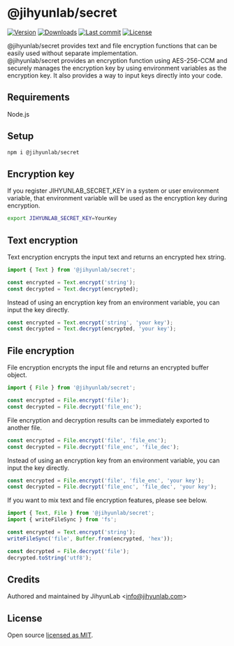 # @jihyunlab/secret

[![Version](https://img.shields.io/npm/v/@jihyunlab/secret.svg?style=flat-square)](https://www.npmjs.com/package/@jihyunlab/secret?activeTab=versions) [![Downloads](https://img.shields.io/npm/dt/@jihyunlab/secret.svg?style=flat-square)](https://www.npmjs.com/package/@jihyunlab/secret) [![Last commit](https://img.shields.io/github/last-commit/jihyunlab/secret.svg?style=flat-square)](https://github.com/jihyunlab/secret/graphs/commit-activity) [![License](https://img.shields.io/github/license/jihyunlab/secret.svg?style=flat-square)](https://github.com/jihyunlab/secret/blob/master/LICENSE)

@jihyunlab/secret provides text and file encryption functions that can be easily used without separate implementation.\
@jihyunlab/secret provides an encryption function using AES-256-CCM and securely manages the encryption key by using environment variables as the encryption key.
It also provides a way to input keys directly into your code.

## Requirements

Node.js

## Setup

```bash
npm i @jihyunlab/secret
```

## Encryption key

If you register JIHYUNLAB_SECRET_KEY in a system or user environment variable, that environment variable will be used as the encryption key during encryption.

```bash
export JIHYUNLAB_SECRET_KEY=YourKey
```

## Text encryption

Text encryption encrypts the input text and returns an encrypted hex string.

```javascript
import { Text } from '@jihyunlab/secret';

const encrypted = Text.encrypt('string');
const decrypted = Text.decrypt(encrypted);
```

Instead of using an encryption key from an environment variable, you can input the key directly.

```javascript
const encrypted = Text.encrypt('string', 'your key');
const decrypted = Text.decrypt(encrypted, 'your key');
```

## File encryption

File encryption encrypts the input file and returns an encrypted buffer object.

```javascript
import { File } from '@jihyunlab/secret';

const encrypted = File.encrypt('file');
const decrypted = File.decrypt('file_enc');
```

File encryption and decryption results can be immediately exported to another file.

```javascript
const encrypted = File.encrypt('file', 'file_enc');
const decrypted = File.decrypt('file_enc', 'file_dec');
```

Instead of using an encryption key from an environment variable, you can input the key directly.

```javascript
const encrypted = File.encrypt('file', 'file_enc', 'your key');
const decrypted = File.decrypt('file_enc', 'file_dec', 'your key');
```

If you want to mix text and file encryption features, please see below.

```javascript
import { Text, File } from '@jihyunlab/secret';
import { writeFileSync } from 'fs';

const encrypted = Text.encrypt('string');
writeFileSync('file', Buffer.from(encrypted, 'hex'));

const decrypted = File.decrypt('file');
decrypted.toString('utf8');
```

## Credits

Authored and maintained by JihyunLab <<info@jihyunlab.com>>

## License

Open source [licensed as MIT](https://github.com/jihyunlab/secret/blob/master/LICENSE).
